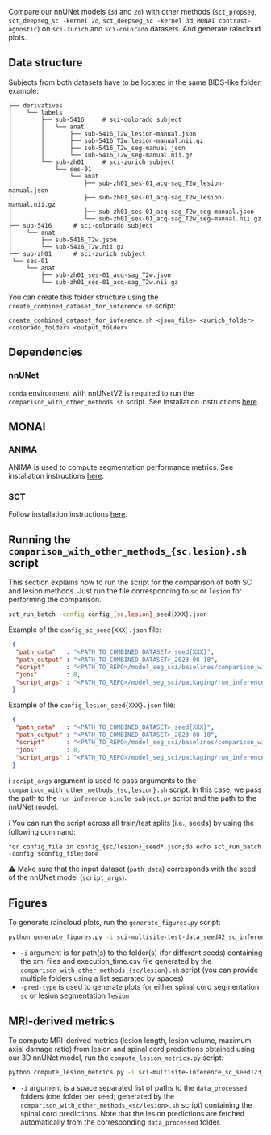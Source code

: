 
Compare our nnUNet models (`3d` and `2d`) with other methods (`sct_propseg`, `sct_deepseg_sc -kernel 2d`, 
`sct_deepseg_sc -kernel 3d`, `MONAI contrast-agnostic`) on `sci-zurich` and `sci-colorado` datasets. And 
generate raincloud plots.

## Data structure

Subjects from both datasets have to be located in the same BIDS-like folder, example:

```
├── derivatives
│	 └── labels
│	     ├── sub-5416     # sci-colorado subject
│	     │	 └── anat
│	     │	     ├── sub-5416_T2w_lesion-manual.json
│	     │	     ├── sub-5416_T2w_lesion-manual.nii.gz
│	     │	     ├── sub-5416_T2w_seg-manual.json
│	     │	     └── sub-5416_T2w_seg-manual.nii.gz
│	     └── sub-zh01     # sci-zurich subject
│	         └── ses-01
│	             └── anat
│	                 ├── sub-zh01_ses-01_acq-sag_T2w_lesion-manual.json
│	                 ├── sub-zh01_ses-01_acq-sag_T2w_lesion-manual.nii.gz
│	                 ├── sub-zh01_ses-01_acq-sag_T2w_seg-manual.json
│	                 └── sub-zh01_ses-01_acq-sag_T2w_seg-manual.nii.gz
├── sub-5416      # sci-colorado subject
│	 └── anat
│	     ├── sub-5416_T2w.json
│	     └── sub-5416_T2w.nii.gz
└── sub-zh01      # sci-zurich subject
 └── ses-01
     └── anat
         ├── sub-zh01_ses-01_acq-sag_T2w.json
         └── sub-zh01_ses-01_acq-sag_T2w.nii.gz
```

You can create this folder structure using the `create_combined_dataset_for_inference.sh` script:

```
create_combined_dataset_for_inference.sh <json_file> <zurich_folder> <colorado_folder> <output_folder>
```

## Dependencies

### nnUNet

`conda` environment with nnUNetV2 is required to run the `comparison_with_other_methods.sh` script. See installation instructions [here](https://github.com/ivadomed/utilities/blob/main/quick_start_guides/nnU-Net_quick_start_guide.md#installation).

## MONAI

### ANIMA

ANIMA is used to compute segmentation performance metrics. See installation instructions [here](https://github.com/ivadomed/utilities/blob/main/quick_start_guides/ANIMA_quick_start_guide.md).

### SCT

Follow installation instructions [here](https://github.com/spinalcordtoolbox/spinalcordtoolbox#installation).

## Running the `comparison_with_other_methods_{sc,lesion}.sh` script

This section explains how to run the script for the comparison of both SC and lesion methods.
Just run the file corresponding to `sc` or `lesion` for performing the comparison.

```bash
sct_run_batch -config config_{sc,lesion}_seed{XXX}.json
```

Example of the `config_sc_seed{XXX}.json` file:

```json
 {
  "path_data"   : "<PATH_TO_COMBINED_DATASET>_seed{XXX}",
  "path_output" : "<PATH_TO_COMBINED_DATASET>_2023-08-18",
  "script"      : "<PATH_TO_REPO>/model_seg_sci/baselines/comparison_with_other_methods_{sc/lesion}.sh",
  "jobs"        : 8, 
  "script_args" : "<PATH_TO_REPO>/model_seg_sci/packaging/run_inference_single_subject.py <PATH_TO_MODEL>/sci-multisite-model_seed{XXX} <PATH_TO_CONTRAST-AGNOSTIC_REPO>/monai/run_inference_single_image.py <PATH_TO_CONTRAST-AGNOSTIC_MODEL>"
 }
```

Example of the `config_lesion_seed{XXX}.json` file:

```json
 {
  "path_data"   : "<PATH_TO_COMBINED_DATASET>_seed{XXX}",
  "path_output" : "<PATH_TO_COMBINED_DATASET>_2023-08-18",
  "script"      : "<PATH_TO_REPO>/model_seg_sci/baselines/comparison_with_other_methods_{sc/lesion}.sh",
  "jobs"        : 8,
  "script_args" : "<PATH_TO_REPO>/model_seg_sci/packaging/run_inference_single_subject.py <PATH_TO_MODEL>/sci-multisite-model_seed{XXX}"
 }
```

ℹ️ `script_args` argument is used to pass arguments to the `comparison_with_other_methods_{sc,lesion}.sh` script. 
In this case, we pass the path to the `run_inference_single_subject.py` script and the path to the nnUNet model.

ℹ️ You can run the script across all train/test splits (i.e., seeds) by using the following command:

```commandline
for config_file in config_{sc/lesion}_seed*.json;do echo sct_run_batch -config $config_file;done
```

⚠️ Make sure that the input dataset (`path_data`) corresponds with the seed of the nnUNet model (`script_args`).

## Figures

To generate raincloud plots, run the `generate_figures.py` script:

```bash
python generate_figures.py -i sci-multisite-test-data_seed42_sc_inference_2023-09-11/results sci-multisite-test-data_seed123_sc_inference_2023-09-11/results ... -pred-type <sc/lesion>
```

- `-i` argument is for path(s) to the folder(s) (for different seeds) containing the xml files and execution_time.csv file generated by the `comparison_with_other_methods_{sc/lesion}.sh` script (you can provide multiple folders using a list separated by spaces)
- `-pred-type` is used to generate plots for either spinal cord segmentation `sc` or lesion segmentation `lesion`

## MRI-derived metrics

To compute MRI-derived metrics (lesion length, lesion volume, maximum axial damage ratio) from lesion and spinal cord predictions 
obtained using our 3D nnUNet model, run the `compute_lesion_metrics.py` script:

```bash
python compute_lesion_metrics.py -i sci-multisite-inference_sc_seed123_2023-09-08/data_processed sci-multisite-inference_sc_seed42_2023-09-06/data_processed ...
```

- `-i` argument is a space separated list of paths to the `data_processed` folders (one folder per seed; generated by the `comparison_with_other_methods_<sc/lesion>.sh` script) containing the spinal cord predictions. 
Note that the lesion predictions are fetched automatically from the corresponding `data_processed` folder.
